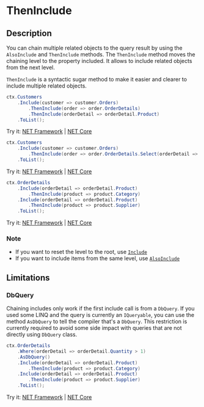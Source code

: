 
# ThenInclude

## Description
You can chain multiple related objects to the query result by using the `AlsoInclude` and `ThenInclude` methods. The `ThenInclude` method moves the chaining level to the property included. It allows to include related objects from the next level.

`ThenInclude` is a syntactic sugar method to make it easier and clearer to include multiple related objects.

```csharp
ctx.Customers
	.Include(customer => customer.Orders)
		.ThenInclude(order => order.OrderDetails)
		.ThenInclude(orderDetail => orderDetail.Product)
	.ToList();
```

Try it: [NET Framework](https://dotnetfiddle.net/o3xWDl) | [NET Core](https://dotnetfiddle.net/QCESQA)

```csharp
ctx.Customers
	.Include(customer => customer.Orders)
		.ThenInclude(order => order.OrderDetails.Select(orderDetail => orderDetail.Product))
	.ToList();
```

Try it: [NET Framework](https://dotnetfiddle.net/0VC0W1) | [NET Core](https://dotnetfiddle.net/CULZIt)

```csharp
ctx.OrderDetails
	.Include(orderDetail => orderDetail.Product)
		.ThenInclude(product => product.Category)
	.Include(orderDetail => orderDetail.Product)
		.ThenInclude(product => product.Supplier)
	.ToList();
```

Try it: [NET Framework](https://dotnetfiddle.net/DzQzed) | [NET Core](https://dotnetfiddle.net/FYIYZ8)

### Note
- If you want to reset the level to the root, use [`Include`](include.md)
- If you want to include items from the same level, use [`AlsoInclude`](also-include.md)

## Limitations

### DbQuery
Chaining includes only work if the first include call is from a `DbQuery`. If you used some LINQ and the query is currently an `IQueryable`, you can use the method `AsDbQuery` to tell the compiler that's a `DbQuery`.
This restriction is currently required to avoid some side impact with queries that are not directly using `DbQuery` class.

```csharp
ctx.OrderDetails
	.Where(orderDetail => orderDetail.Quantity > 1)
	.AsDbQuery()
	.Include(orderDetail => orderDetail.Product)
		.ThenInclude(product => product.Category)
	.Include(orderDetail => orderDetail.Product)
		.ThenInclude(product => product.Supplier)
	.ToList();
```

Try it: [NET Framework](https://dotnetfiddle.net/CFPbYm) | [NET Core](https://dotnetfiddle.net/0ZJjVu)
